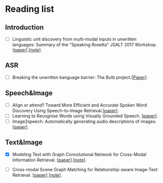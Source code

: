 # Reading list

## Introduction

- [ ] Linguistic unit discovery from multi-modal inputs in unwritten languages: Summary of the "Speaking Rosetta" JSALT 2017 Workshop. [[paper](https://arxiv.org/pdf/1802.05092.pdf)].[[note](https://github.com/YimingXu1/multimodel-learning-notes/blob/main/Papers/Linguistic%20Unit%20Discovery.md)].

## ASR 

- [ ] Breaking the unwritten kanguage barrier: The Bulb project.[[Paper](https://www.sciencedirect.com/science/article/pii/S1877050916300370)].

## Speech&Image

- [ ] Align or attend? Toward More Efficient and Accurate Spoken Word Discovery Using Speech-to-Image Retrieval.[[paper](http://homepage.tudelft.nl/f7h35/papers/icassp21.3.pdf)].
- [ ] Learning to Recognise Words using Visually Grounded Speech. [[paper](http://homepage.tudelft.nl/f7h35/papers/iscas2021.1.pdf)].
- [ ] Image2speech: Automatically generating audio descriptions of images. [[paper](http://odettescharenborg.ruhosting.nl/wp-content/uploads/2015/02/hasegawajohnson_isga18.pdf)].

## Text&Image

- [x] Modeling Text with Graph Convolutional Network for Cross-Modal Information Retrieval. [[paper](https://arxiv.org/pdf/1802.00985.pdf)].[[note](https://github.com/YimingXu1/multimodel-learning-notes/blob/main/Papers/Linguistic%20Unit%20Discovery.md)].

- [ ] Cross-modal Scene Graph Matching for Relationship-aware Image-Text Retrieval. [[paper](https://arxiv.org/pdf/1910.05134.pdf)].[[note](https://github.com/YimingXu1/multimodel-learning-notes/blob/main/Papers/SGM-CMIR.md)].
